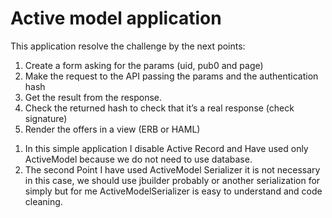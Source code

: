 Active model application
===============
This application resolve the challenge by the next points:
1. Create a form asking for the params (uid, pub0 and page)
2. Make the request to the API passing the params and the authentication hash
3. Get the result from the response.
4. Check the returned hash to check that it’s a real response (check signature)
5. Render the offers in a view (ERB or HAML)


1) In this simple application I disable Active Record and Have used only ActiveModel because we do not need to use database.
2) The second Point I have used ActiveModel Serializer it is not necessary in this case, we should use jbuilder probably or another serialization
for simply but for me ActiveModelSerializer is easy to understand and code cleaning.
